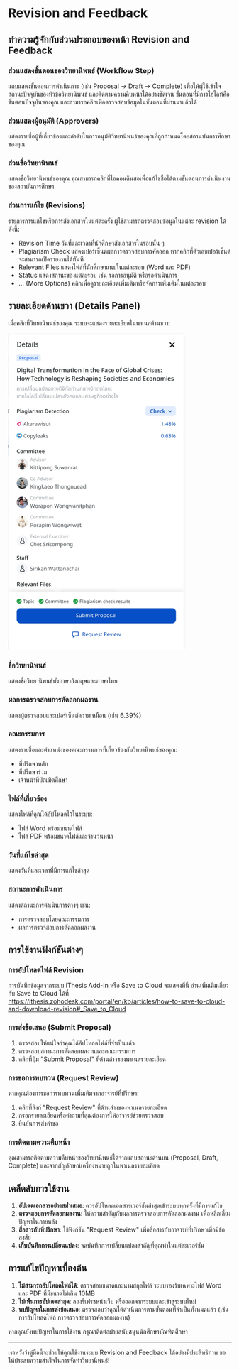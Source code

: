 # Revision and Feedback

## ทำความรู้จักกับส่วนประกอบของหน้า Revision and Feedback

### ส่วนแสดงขั้นตอนของวิทยานิพนธ์ (Workflow Step)
แถบแสดงขั้นตอนการดำเนินการ (เช่น Proposal → Draft → Complete) เพื่อให้ผู้ใช้เข้าใจสถานะปัจจุบันของหัวข้อวิทยานิพนธ์ และติดตามความคืบหน้าได้อย่างชัดเจน
ขั้นตอนที่มีการไฮไลท์คือขั้นตอนปัจจุบันของคุณ และสามารถคลิกเพื่อตรวจสอบข้อมูลในขั้นตอนที่ผ่านมาแล้วได้

### ส่วนแสดงผู้อนุมัติ (Approvers)
แสดงรายชื่อผู้ที่เกี่ยวข้องและลำดับในการอนุมัติวิทยานิพนธ์ของคุณที่ถูกกำหนดโดยสถานบันการศึกษาของคุณ

### ส่วนชื่อวิทยานิพนธ์
แสดงชื่อวิทยานิพนธ์ของคุณ คุณสามารถคลิกที่ไอคอนดินสอเพื่อแก้ไขชื่อได้ตามขั้นตอนการดำเนินงานของสถาบันการศึกษา

### ส่วนการแก้ไข (Revisions)
รายการการแก้ไขหรือการส่งเอกสารในแต่ละครั้ง ผู้ใช้สามารถตรวจสอบข้อมูลในแต่ละ revision ได้ดังนี้:
-  Revision Time วันที่และเวลาที่นักศึกษาส่งเอกสารในรอบนั้น ๆ
-  Plagiarism Check แสดงเปอร์เซ็นต์ผลการตรวจสอบการคัดลอก หากคลิกที่ตัวเลขเปอร์เซ็นต์ จะสามารถเปิดรายงานได้ทันที
-  Relevant Files แสดงไฟล์ที่นักศึกษาแนบในแต่ละรอบ (Word และ PDF)
-  Status แสดงสถานะของแต่ละรอบ เช่น รอการอนุมัติ หรือรอดำเนินการ
-  ... (More Options) คลิกเพื่อดูรายละเอียดเพิ่มเติมหรือจัดการเพิ่มเติมในแต่ละรอบ

## รายละเอียดด้านขวา (Details Panel)
เมื่อคลิกที่วิทยานิพนธ์ของคุณ ระบบจะแสดงรายละเอียดในพาเนลด้านขวา:
<p align="left">
  <img src="Images/Revision_Detail.jpg" width="400" alt="คำอธิบายรูปภาพ">
</p>

### ชื่อวิทยานิพนธ์
แสดงชื่อวิทยานิพนธ์ทั้งภาษาอังกฤษและภาษาไทย

### ผลการตรวจสอบการคัดลอกผลงาน
แสดงผู้ตรวจสอบและเปอร์เซ็นต์ความเหมือน (เช่น 6.39%)

### คณะกรรมการ
แสดงรายชื่อและตำแหน่งของคณะกรรมการที่เกี่ยวข้องกับวิทยานิพนธ์ของคุณ:
- ที่ปรึกษาหลัก
- ที่ปรึกษาร่วม
- เจ้าหน้าที่บัณฑิตศึกษา

### ไฟล์ที่เกี่ยวข้อง
แสดงไฟล์ที่คุณได้อัปโหลดไว้ในระบบ:
- ไฟล์ Word พร้อมขนาดไฟล์
- ไฟล์ PDF พร้อมขนาดไฟล์และจำนวนหน้า

### วันที่แก้ไขล่าสุด
แสดงวันที่และเวลาที่มีการแก้ไขล่าสุด

### สถานะการดำเนินการ
แสดงสถานะการดำเนินการต่างๆ เช่น:
- การตรวจสอบโดยคณะกรรมการ
- ผลการตรวจสอบการคัดลอกผลงาน

## การใช้งานฟังก์ชันต่างๆ

### การอัปโหลดไฟล์ Revision
การบันทึกข้อมูลจากระบบ iThesis Add-in หรือ Save to Cloud จะแสดงที่นี้
อ่านเพิ่มเติมเกี่ยวกับ Save to Cloud ได้ที่ https://ithesis.zohodesk.com/portal/en/kb/articles/how-to-save-to-cloud-and-download-revision#_Save_to_Cloud

### การส่งข้อเสนอ (Submit Proposal)
1. ตรวจสอบให้แน่ใจว่าคุณได้อัปโหลดไฟล์ที่จำเป็นแล้ว
2. ตรวจสอบสถานะการคัดลอกผลงานและคณะกรรมการ
3. คลิกที่ปุ่ม "Submit Proposal" ที่ด้านล่างของพาเนลรายละเอียด

### การขอการทบทวน (Request Review)
หากคุณต้องการขอการทบทวนเพิ่มเติมจากอาจารย์ที่ปรึกษา:
1. คลิกที่ลิงก์ "Request Review" ที่ด้านล่างของพาเนลรายละเอียด
2. กรอกรายละเอียดหรือคำถามที่คุณต้องการให้อาจารย์ช่วยตรวจสอบ
3. ยืนยันการส่งคำขอ

### การติดตามความคืบหน้า
คุณสามารถติดตามความคืบหน้าของวิทยานิพนธ์ได้จากแถบสถานะด้านบน (Proposal, Draft, Complete) และจากสัญลักษณ์เครื่องหมายถูกในพาเนลรายละเอียด

## เคล็ดลับการใช้งาน

1. **อัปเดตเอกสารอย่างสม่ำเสมอ**: ควรอัปโหลดเอกสารเวอร์ชันล่าสุดเข้าระบบทุกครั้งที่มีการแก้ไข
2. **ตรวจสอบการคัดลอกผลงาน**: ให้ความสำคัญกับผลการตรวจสอบการคัดลอกผลงาน เพื่อหลีกเลี่ยงปัญหาในภายหลัง
3. **สื่อสารกับที่ปรึกษา**: ใช้ฟังก์ชัน "Request Review" เพื่อสื่อสารกับอาจารย์ที่ปรึกษาเมื่อมีข้อสงสัย
4. **เก็บบันทึกการเปลี่ยนแปลง**: จดบันทึกการเปลี่ยนแปลงสำคัญที่คุณทำในแต่ละเวอร์ชัน

## การแก้ไขปัญหาเบื้องต้น

1. **ไม่สามารถอัปโหลดไฟล์ได้**: ตรวจสอบขนาดและนามสกุลไฟล์ ระบบรองรับเฉพาะไฟล์ Word และ PDF ที่มีขนาดไม่เกิน 10MB
2. **ไม่เห็นการอัปเดตล่าสุด**: ลองรีเฟรชหน้าเว็บ หรือออกจากระบบและเข้าสู่ระบบใหม่
3. **พบปัญหาในการส่งข้อเสนอ**: ตรวจสอบว่าคุณได้ดำเนินการตามขั้นตอนที่จำเป็นทั้งหมดแล้ว (เช่น การอัปโหลดไฟล์ การตรวจสอบการคัดลอกผลงาน)

หากคุณยังพบปัญหาในการใช้งาน กรุณาติดต่อฝ่ายสนับสนุนนักศึกษาบัณฑิตศึกษา

---

เราหวังว่าคู่มือนี้จะช่วยให้คุณใช้งานระบบ Revision and Feedback ได้อย่างมีประสิทธิภาพ ขอให้ประสบความสำเร็จในการจัดทำวิทยานิพนธ์!
